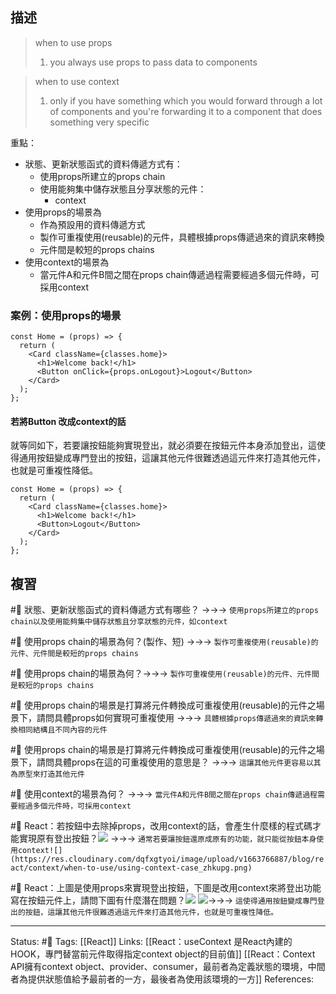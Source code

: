 ## 描述

> when to use props
> 1. you always use props to pass data to components

> when to use context
> 1. only if you have something which you would forward through a lot of components and you're forwarding it to a component that does something very specific



重點：
- 狀態、更新狀態函式的資料傳遞方式有：
	- 使用props所建立的props chain
	- 使用能夠集中儲存狀態且分享狀態的元件：
		- context
- 使用props的場景為
	- 作為預設用的資料傳遞方式
	- 製作可重複使用(reusable)的元件，具體根據props傳遞過來的資訊來轉換
	- 元件間是較短的props chains
- 使用context的場景為
	- 當元件A和元件B間之間在props chain傳遞過程需要經過多個元件時，可採用context




### 案例：使用props的場景
```
const Home = (props) => {
  return (
    <Card className={classes.home}>
      <h1>Welcome back!</h1>
      <Button onClick={props.onLogout}>Logout</Button>
    </Card>
  );
};
```

#### 若將Button 改成context的話

就等同如下，若要讓按鈕能夠實現登出，就必須要在按鈕元件本身添加登出，這使得通用按鈕變成專門登出的按鈕，這讓其他元件很難透過這元件來打造其他元件，也就是可重複性降低。
```
const Home = (props) => {
  return (
    <Card className={classes.home}>
      <h1>Welcome back!</h1>
      <Button>Logout</Button>
    </Card>
  );
};
```


## 複習

#🧠 狀態、更新狀態函式的資料傳遞方式有哪些？ ->->-> `使用props所建立的props chain以及使用能夠集中儲存狀態且分享狀態的元件，如context`
<!--SR:!2022-10-30,26,250-->

#🧠 使用props chain的場景為何？(製作、短) ->->-> `製作可重複使用(reusable)的元件、元件間是較短的props chains`
<!--SR:!2022-11-22,37,248-->

#🧠 使用props chain的場景為何？->->-> `製作可重複使用(reusable)的元件、元件間是較短的props chains`
<!--SR:!2022-11-29,42,248-->


#🧠 使用props chain的場景是打算將元件轉換成可重複使用(reusable)的元件之場景下，請問具體props如何實現可重複使用 ->->-> `具體根據props傳遞過來的資訊來轉換相同結構且不同內容的元件`
<!--SR:!2022-12-22,56,250-->

#🧠 使用props chain的場景是打算將元件轉換成可重複使用(reusable)的元件之場景下，請問具體props在這的可重複使用的意思是？ ->->-> `這讓其他元件更容易以其為原型來打造其他元件`
<!--SR:!2023-01-02,65,250-->

#🧠 使用context的場景為何？ ->->-> `當元件A和元件B間之間在props chain傳遞過程需要經過多個元件時，可採用context`
<!--SR:!2022-11-02,28,250-->


#🧠 React：若按鈕中去除掉props，改用context的話，會產生什麼樣的程式碼才能實現原有登出按鈕？![](https://res.cloudinary.com/dqfxgtyoi/image/upload/v1663766887/blog/react/context/when-to-use/using-props-case_xzkuzp.png) ->->-> `通常若要讓按鈕還原成原有的功能，就只能從按鈕本身使用context![](https://res.cloudinary.com/dqfxgtyoi/image/upload/v1663766887/blog/react/context/when-to-use/using-context-case_zhkupg.png)`
<!--SR:!2022-11-20,36,230-->

#🧠 React：上圖是使用props來實現登出按鈕，下圖是改用context來將登出功能寫在按鈕元件上，請問下圖有什麼潛在問題？![](https://res.cloudinary.com/dqfxgtyoi/image/upload/v1663766887/blog/react/context/when-to-use/using-props-case_xzkuzp.png) ![](https://res.cloudinary.com/dqfxgtyoi/image/upload/v1663766887/blog/react/context/when-to-use/using-context-case_zhkupg.png)->->-> `這使得通用按鈕變成專門登出的按鈕，這讓其他元件很難透過這元件來打造其他元件，也就是可重複性降低。`
<!--SR:!2022-11-02,28,250-->

---
Status: #🌱 
Tags:
[[React]]
Links:
[[React：useContext 是React內建的HOOK，專門替當前元件取得指定context object的目前值]]
[[React：Context API擁有context object、provider、consumer，最前者為定義狀態的環境，中間者為提供狀態值給予最前者的一方，最後者為使用該環境的一方]]
References:
